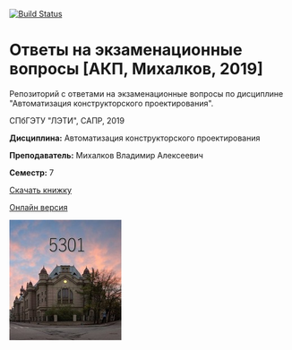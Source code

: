 [![Build Status](https://travis-ci.org/fkti5301/exam_tickets_akp_2019_mikhalkov.svg?branch=master)](https://travis-ci.org/fkti5301/exam_tickets_akp_2019_mikhalkov)

# Ответы на экзаменационные вопросы [АКП, Михалков, 2019]

Репозиторий с ответами на экзаменационные вопросы по дисциплине "Автоматизация конструкторского проектирования".

СПбГЭТУ "ЛЭТИ", САПР, 2019

**Дисциплина:** Автоматизация конструкторского проектирования

**Преподаватель:** Михалков Владимир Алексеевич

**Семестр:** 7

[Скачать книжку](https://github.com/fkti5301/exam_tickets_akp_2019_mikhalkov/releases/latest)

[Онлайн версия](https://fkti5301.github.io/exam_tickets_akp_2019_mikhalkov/)

![logo](src/resources/imgs/logo.jpg)
